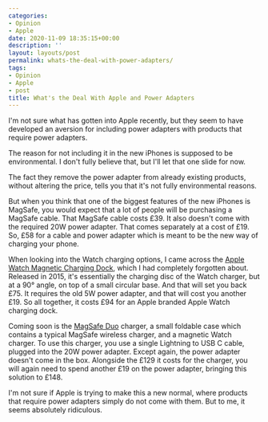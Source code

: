 ```yaml
---
categories:
- Opinion
- Apple
date: 2020-11-09 18:35:15+00:00
description: ''
layout: layouts/post
permalink: whats-the-deal-with-power-adapters/
tags:
- Opinion
- Apple
- post
title: What's the Deal With Apple and Power Adapters
---
```


I'm not sure what has gotten into Apple recently, but they seem to have developed an aversion for including power adapters with products that require power adapters.

The reason for not including it in the new iPhones is supposed to be environmental. I don't fully believe that, but I'll let that one slide for now.

The fact they remove the power adapter from already existing products, without altering the price, tells you that it's not fully environmental reasons.

But when you think that one of the biggest features of the new iPhones is MagSafe, you would expect that a lot of people will be purchasing a MagSafe cable. That MagSafe cable costs £39. It also doesn't come with the required 20W power adapter. That comes separately at a cost of £19. So, £58 for a cable and power adapter which is meant to be the new way of charging your phone.

When looking into the Watch charging options, I came across the [Apple Watch Magnetic Charging Dock](https://www.apple.com/uk/shop/product/MU9F2/apple-watch-magnetic-charging-dock), which I had completely forgotten about. Released in 2015, it's essentially the charging disc of the Watch charger, but at a 90° angle, on top of a small circular base. And that will set you back £75. It requires the old 5W power adapter, and that will cost you another £19. So all together, it costs £94 for an Apple branded Apple Watch charging dock.

Coming soon is the [MagSafe Duo](https://www.apple.com/uk/shop/product/MHXF3ZM/A/magsafe-duo-charger) charger, a small foldable case which contains a typical MagSafe wireless charger, and a magnetic Watch charger. To use this charger, you use a single Lightning to USB C cable, plugged into the 20W power adapter. Except again, the power adapter doesn't come in the box. Alongside the £129 it costs for the charger, you will again need to spend another £19 on the power adapter, bringing this solution to £148.

I'm not sure if Apple is trying to make this a new normal, where products that require power adapters simply do not come with them. But to me, it seems absolutely ridiculous.